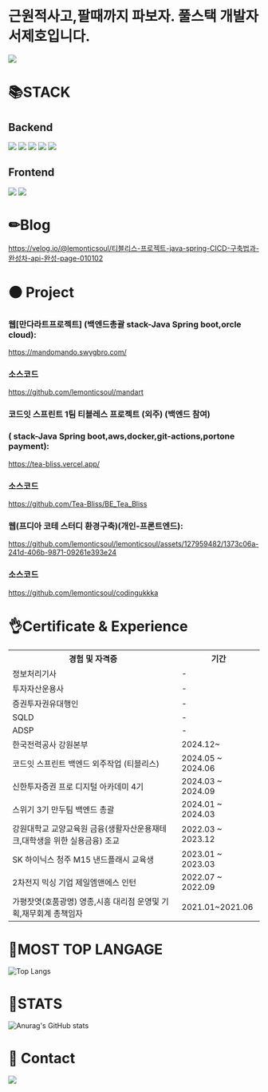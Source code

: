 # **근원적사고,팔때까지 파보자. 풀스택 개발자 서제호입니다.**




<a href="https://hits.seeyoufarm.com"><img src="https://hits.seeyoufarm.com/api/count/incr/badge.svg?url=https%3A%2F%2Fgithub.com%2Flemonticsoul&count_bg=%233DBCC8&title_bg=%23555555&icon=&icon_color=%23E7E7E7&title=hits&edge_flat=false"/></a>




# 📚STACK

## Backend
<img src="https://img.shields.io/badge/spring boot-6DB33F?style=for-the-badge&logo=spring boot&logoColor=white"> <img src="https://img.shields.io/badge/python -3776AB?style=for-the-badge&logo=python&logoColor=white"> <img src="https://img.shields.io/badge/pytorch-EE4C2C?style=for-the-badge&logo=pytorch&logoColor=white"> <img src="https://img.shields.io/badge/R-276DC3?style=for-the-badge&logo=R&logoColor=white"> <img src="https://img.shields.io/badge/mariadb-1F305F?style=for-the-badge&logo=mariadb&logoColor=white"> 

## Frontend
<img src="https://img.shields.io/badge/react-61DAFB?style=for-the-badge&logo=react&logoColor=white"> <img src="https://img.shields.io/badge/javascript-F7DF1E?style=for-the-badge&logo=javascript&logoColor=white"> 


# ✏Blog


https://velog.io/@lemonticsoul/티블리스-프로젝트-java-spring-CICD-구축법과-완성차-api-완성-page-010102

# ⚫ Project

### 웹[만다라트프로젝트] (백엔드총괄 stack-Java Spring boot,orcle cloud):
https://mandomando.swygbro.com/

### 소스코드
https://github.com/lemonticsoul/mandart

### 코드잇 스프린트 1팀 티블레스 프로젝트 (외주) (백엔드 참여)
### ( stack-Java Spring boot,aws,docker,git-actions,portone payment):

https://tea-bliss.vercel.app/

### 소스코드

https://github.com/Tea-Bliss/BE_Tea_Bliss

### 웹(프디아 코테 스터디 환경구축)(개인-프론트엔드):


https://github.com/lemonticsoul/lemonticsoul/assets/127959482/1373c06a-241d-406b-9871-09261e393e24


### 소스코드
https://github.com/lemonticsoul/codingukkka


# 👌Certificate & Experience

<table>
  <tr>
    <th>경험 및 자격증</th>
    <th>기간</th>
  </tr>
  <tr>
    <td>정보처리기사</td>
    <td>-</td>
  </tr>
  <tr>
    <td>투자자산운용사</td>
    <td>-</td>
  </tr>
  <tr>
    <td>증권투자권유대행인</td>
    <td>-</td>
  </tr>
  <tr>
    <td>SQLD</td>
    <td>-</td>
  </tr>
  <tr>
    <td>ADSP</td>
    <td>-</td>
  </tr>
  <tr>
    <td>한국전력공사 강원본부</td>
    <td>2024.12~</td>
  </tr>
  <tr>
    <td>코드잇 스프린트 백엔드 외주작업 (티블리스)</td>
    <td>2024.05 ~ 2024.06</td>
  </tr>
  <tr>
    <td>신한투자증권 프로 디지털 아카데미 4기</td>
    <td>2024.03 ~ 2024.09 </td>
  </tr>
   <tr>
    <td>스위기 3기 만두팀 백엔드 총괄</td>
    <td>2024.01 ~ 2024.03</td>
  </tr>
  <tr>
    <td>강원대학교 교양교육원 금융(생활자산운용재테크,대학생을 위한 실용금융) 조교</td>
    <td>2022.03 ~ 2023.12</td>
  </tr>
  <tr>
    <td>SK 하이닉스 청주 M15 낸드플래시 교육생 </td>
    <td>2023.01 ~ 2023.03</td>
  </tr>
  <tr>
    <td>2차전지 믹싱 기업 제일엠앤에스 인턴</td>
    <td>2022.07 ~ 2022.09</td>
  </tr>
  <tr>
    <td>가평잣엿(호품광명) 영종,시흥 대리점 운영및 기획,재무회계 총책임자</td>
    <td>2021.01~2021.06</td>
  </tr>
</table>


# 📍MOST TOP LANGAGE

![Top Langs](https://github-readme-stats.vercel.app/api/top-langs/?username=lemonticsoul&layout=compact&theme=dracula)


# 💁STATS

![Anurag's GitHub stats](https://github-readme-stats.vercel.app/api?username=lemonticsoul&show_icons=true&theme=dracula)


# 🙏 Contact
<a href="mailto:sjho714@naver.com">
   <img src="https://img.shields.io/badge/Gmail-d14836?style=flat-square&logo=Gmail&logoColor=white&link=sjho714@naver.com"/>
</a>

